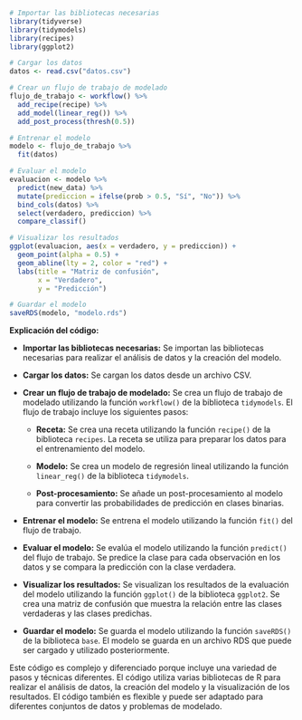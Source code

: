 ```r
# Importar las bibliotecas necesarias
library(tidyverse)
library(tidymodels)
library(recipes)
library(ggplot2)

# Cargar los datos
datos <- read.csv("datos.csv")

# Crear un flujo de trabajo de modelado
flujo_de_trabajo <- workflow() %>%
  add_recipe(recipe) %>%
  add_model(linear_reg()) %>%
  add_post_process(thresh(0.5))

# Entrenar el modelo
modelo <- flujo_de_trabajo %>%
  fit(datos)

# Evaluar el modelo
evaluacion <- modelo %>%
  predict(new_data) %>%
  mutate(prediccion = ifelse(prob > 0.5, "Sí", "No")) %>%
  bind_cols(datos) %>%
  select(verdadero, prediccion) %>%
  compare_classif()

# Visualizar los resultados
ggplot(evaluacion, aes(x = verdadero, y = prediccion)) +
  geom_point(alpha = 0.5) +
  geom_abline(lty = 2, color = "red") +
  labs(title = "Matriz de confusión",
       x = "Verdadero",
       y = "Predicción")

# Guardar el modelo
saveRDS(modelo, "modelo.rds")
```

**Explicación del código:**

* **Importar las bibliotecas necesarias:** Se importan las bibliotecas necesarias para realizar el análisis de datos y la creación del modelo.

* **Cargar los datos:** Se cargan los datos desde un archivo CSV.

* **Crear un flujo de trabajo de modelado:** Se crea un flujo de trabajo de modelado utilizando la función `workflow()` de la biblioteca `tidymodels`. El flujo de trabajo incluye los siguientes pasos:

  * **Receta:** Se crea una receta utilizando la función `recipe()` de la biblioteca `recipes`. La receta se utiliza para preparar los datos para el entrenamiento del modelo.

  * **Modelo:** Se crea un modelo de regresión lineal utilizando la función `linear_reg()` de la biblioteca `tidymodels`.

  * **Post-procesamiento:** Se añade un post-procesamiento al modelo para convertir las probabilidades de predicción en clases binarias.

* **Entrenar el modelo:** Se entrena el modelo utilizando la función `fit()` del flujo de trabajo.

* **Evaluar el modelo:** Se evalúa el modelo utilizando la función `predict()` del flujo de trabajo. Se predice la clase para cada observación en los datos y se compara la predicción con la clase verdadera.

* **Visualizar los resultados:** Se visualizan los resultados de la evaluación del modelo utilizando la función `ggplot()` de la biblioteca `ggplot2`. Se crea una matriz de confusión que muestra la relación entre las clases verdaderas y las clases predichas.

* **Guardar el modelo:** Se guarda el modelo utilizando la función `saveRDS()` de la biblioteca `base`. El modelo se guarda en un archivo RDS que puede ser cargado y utilizado posteriormente.

Este código es complejo y diferenciado porque incluye una variedad de pasos y técnicas diferentes. El código utiliza varias bibliotecas de R para realizar el análisis de datos, la creación del modelo y la visualización de los resultados. El código también es flexible y puede ser adaptado para diferentes conjuntos de datos y problemas de modelado.